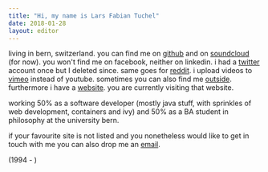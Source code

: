 ```yaml
---
title: "Hi, my name is Lars Fabian Tuchel"
date: 2018-01-28
layout: editor
---
```


living in bern, switzerland. you can find me on <a class="link" href="https://github.com/tuchella" target="_blank">github</a> and on <a class="link" href="https://soundcloud.com/moldgrowingonmold" target="_blank">soundcloud</a> (for now). you won't find me on <a class="link">facebook</a>, neither on <a class="link">linkedin</a>. i had a <a class="link" href="https://twitter.com/moldonmold" target="_blank">twitter</a> account once but I deleted since. same goes for <a class="link" href="https://www.reddit.com/user/moldgrowingonmold" target="_blank">reddit</a>. i upload videos to <a class="link" href="https://vimeo.com/user79855026" target="_blank">vimeo</a> instead of <a class="link">youtube</a>. sometimes you can also find me <a class="link" href="https://www.google.ch/maps/place/Bern/@46.9546646,7.3597649,13z/data=!3m1!4b1!4m5!3m4!1s0x478e39c0d43a1b77:0xcb555ffe0457659a!8m2!3d46.9479739!4d7.4474468" target="_blank">outside</a>.  furthermore i have a <a class="link" href="/">website</a>. you are currently visiting that website.

working 50% as a software developer (mostly java stuff, with sprinkles of web development, containers and ivy) and 50% as a BA student in philosophy at the university bern. 

if your favourite site is not listed and you nonetheless would like to get in touch with me you can also drop me an <a class="link" href="mailto:tuchella@protonmail.com">email</a>. 

(1994 - )
